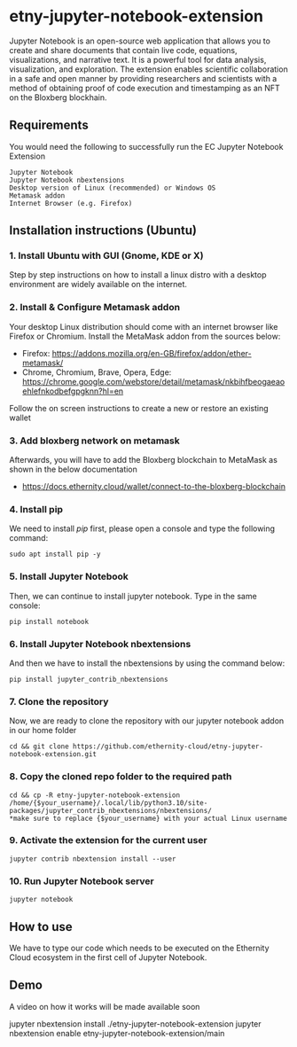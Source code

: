 # etny-jupyter-notebook-extension
Jupyter Notebook is an open-source web application that allows you to create and share documents that contain live code, equations, visualizations, and narrative text. It is a powerful tool for data analysis, visualization, and exploration. 
The extension enables scientific collaboration in a safe and open manner by providing researchers and scientists with a method of obtaining proof of code execution and timestamping as an NFT on the Bloxberg blockhain.

## Requirements
You would need the following to successfully run the EC Jupyter Notebook Extension
```
Jupyter Notebook
Jupyter Notebook nbextensions
Desktop version of Linux (recommended) or Windows OS
Metamask addon
Internet Browser (e.g. Firefox)
```

## Installation instructions (Ubuntu)

### 1. Install Ubuntu with GUI (Gnome, KDE or X)
Step by step instructions on how to install a linux distro with a desktop environment are widely available on the internet.

### 2. Install & Configure Metamask addon
Your desktop Linux distribution should come with an internet browser like Firefox or Chromium. Install the MetaMask addon from the sources below:
- Firefox: https://addons.mozilla.org/en-GB/firefox/addon/ether-metamask/
- Chrome, Chromium, Brave, Opera, Edge: https://chrome.google.com/webstore/detail/metamask/nkbihfbeogaeaoehlefnkodbefgpgknn?hl=en

Follow the on screen instructions to create a new or restore an existing wallet

### 3. Add bloxberg network on metamask
Afterwards, you will have to add the Bloxberg blockchain to MetaMask as shown in the below documentation
- https://docs.ethernity.cloud/wallet/connect-to-the-bloxberg-blockchain

### 4. Install pip
We need to install *pip* first, please open a console and type the following command:
```
sudo apt install pip -y
```
### 5. Install Jupyter Notebook
Then, we can continue to install jupyter notebook. Type in the same console:
```
pip install notebook
```
### 6. Install Jupyter Notebook nbextensions
And then we have to install the nbextensions by using the command below:
```
pip install jupyter_contrib_nbextensions
```
### 7. Clone the repository
Now, we are ready to clone the repository with our jupyter notebook addon in our home folder
```
cd && git clone https://github.com/ethernity-cloud/etny-jupyter-notebook-extension.git
```
### 8. Copy the cloned repo folder to the required path 
```
cd && cp -R etny-jupyter-notebook-extension /home/{$your_username}/.local/lib/python3.10/site-packages/jupyter_contrib_nbextensions/nbextensions/
*make sure to replace {$your_username} with your actual Linux username
```
### 9. Activate the extension for the current user
```
jupyter contrib nbextension install --user
```
### 10. Run Jupyter Notebook server
```
jupyter notebook
```


## How to use
We have to type our code which needs to be executed on the Ethernity Cloud ecosystem in the first cell of Jupyter Notebook.

## Demo
A video on how it works will be made available soon

jupyter nbextension install ./etny-jupyter-notebook-extension
jupyter nbextension enable etny-jupyter-notebook-extension/main